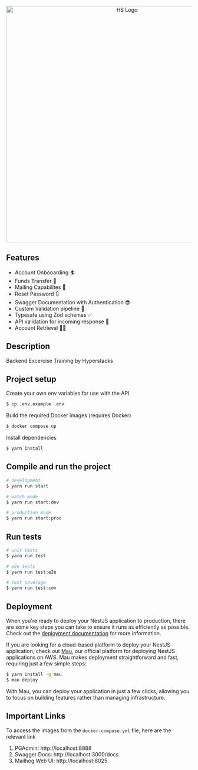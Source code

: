 <p align="center">
  <a href="https://hyperstacksinc.com/" target="blank"><img src="https://hyperstacksinc.com/wp-content/uploads/2024/07/horizontal-logomark-hyperOrange-2-300x74.png" width="640" alt="HS Logo" /></a>
</p>

## Features

- Account Onbooarding 🏄 
- Funds Transfer 💸
- Mailing Capabilites 💌
- Reset Password 🔃
- Swagger Documentation with Authentication 😎
- Custom Validation pipeline 🪈
- Typesafe using Zod schemas ✅
- API validation for incoming response 🧳
- Account Retrieval 🏃‍♂️

## Description

Backend Excercise Training by Hyperstacks

## Project setup
Create your own env variables for use with the API
```bash
$ cp .env.example .env
```

Build the required Docker images (requires Docker)
```bash
$ docker compose up
```

Install dependencies
```bash
$ yarn install
```

## Compile and run the project

```bash
# development
$ yarn run start

# watch mode
$ yarn run start:dev

# production mode
$ yarn run start:prod
```

## Run tests

```bash
# unit tests
$ yarn run test

# e2e tests
$ yarn run test:e2e

# test coverage
$ yarn run test:cov
```

## Deployment

When you're ready to deploy your NestJS application to production, there are some key steps you can take to ensure it runs as efficiently as possible. Check out the [deployment documentation](https://docs.nestjs.com/deployment) for more information.

If you are looking for a cloud-based platform to deploy your NestJS application, check out [Mau](https://mau.nestjs.com), our official platform for deploying NestJS applications on AWS. Mau makes deployment straightforward and fast, requiring just a few simple steps:

```bash
$ yarn install -g mau
$ mau deploy
```

With Mau, you can deploy your application in just a few clicks, allowing you to focus on building features rather than managing infrastructure.

## Important Links
To access the images from the `docker-compose.yml` file, here are the relevant link

1. PGAdmin: http://localhost:8888
2. Swagger Docs: http://localhost:3000/docs
3. Mailhog Web UI: http://localhost:8025

